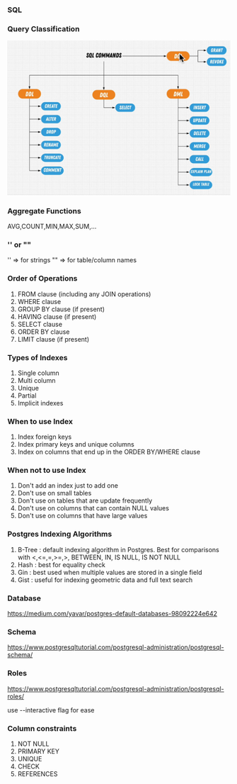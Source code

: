 ### SQL

### Query Classification

![alt text](image.png)

### Aggregate Functions

AVG,COUNT,MIN,MAX,SUM,...

### '' or ""

'' => for strings
"" => for table/column names

### Order of Operations

1. FROM clause (including any JOIN operations)
2. WHERE clause
3. GROUP BY clause (if present)
4. HAVING clause (if present)
5. SELECT clause
6. ORDER BY clause
7. LIMIT clause (if present)

### Types of Indexes

1. Single column
2. Multi column
3. Unique
4. Partial
5. Implicit indexes

### When to use Index

1. Index foreign keys
2. Index primary keys and unique columns
3. Index on columns that end up in the ORDER BY/WHERE clause

### When not to use Index

1. Don't add an index just to add one
2. Don't use on small tables
3. Don't use on tables that are update frequently
4. Don't use on columns that can contain NULL values
5. Don't use on columns that have large values

### Postgres Indexing Algorithms

1. B-Tree : default indexing algorithm in Postgres. Best for comparisons with <,<=,=,>=,>, BETWEEN, IN, IS NULL, IS NOT NULL
2. Hash : best for equality check
3. Gin : best used when multiple values are stored in a single field
4. Gist : useful for indexing geometric data and full text search

### Database

https://medium.com/yavar/postgres-default-databases-98092224e642

### Schema

https://www.postgresqltutorial.com/postgresql-administration/postgresql-schema/

### Roles

https://www.postgresqltutorial.com/postgresql-administration/postgresql-roles/

use --interactive flag for ease

### Column constraints

1. NOT NULL
2. PRIMARY KEY
3. UNIQUE
4. CHECK
5. REFERENCES
